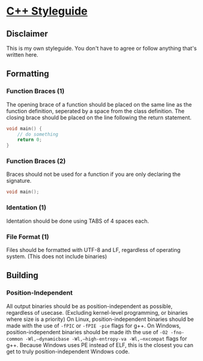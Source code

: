 # [C++ Styleguide](https://cornusandu.github.io/CPP-Styleguide/)
## Disclaimer
This is my own styleguide. You don't have to agree or follow anything that's written here.
## Formatting
### Function Braces (1)
The opening brace of a function should be placed on the same line as the function definition, seperated by a space from the class definition. The closing brace should be placed on the line following the return statement.
```cpp
void main() {
    // do something
    return 0;
}
```
### Function Braces (2)
Braces should not be used for a function if you are only declaring the signature.
```cpp
void main();
```
### Identation (1)
Identation should be done using TABS of 4 spaces each.
### File Format (1)
Files should be formatted with UTF-8 and LF, regardless of operating system. (This does not include binaries)
## Building
### Position-Independent
All output binaries should be as position-independent as possible, regardless of usecase. (Excluding kernel-level programming, or binaries where size is a priority)
On Linux, position-independent binaries should be made with the use of `-fPIC` or `-fPIE -pie` flags for g++.
On Windows, position-independent binaries should be made ith the use of `-O2 -fno-common -Wl,—dynamicbase -Wl,—high-entropy-va -Wl,—nxcompat` flags for g++. Because Windows uses PE instead of ELF, this is the closest you can get to truly position-independent Windows code.
